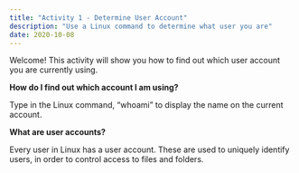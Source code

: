 ```yaml
---
title: "Activity 1 - Determine User Account"
description: "Use a Linux command to determine what user you are"
date: 2020-10-08
---
```


Welcome! This activity will show you how to find out which user account you are currently using. 

**How do I find out which account I am using?**

Type in the Linux command, “whoami” to display the name on the current account.

**What are user accounts?**

Every user in Linux has a user account. These are used to uniquely identify users, in order to control access to files and folders.

